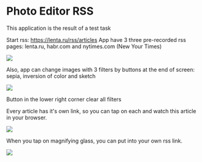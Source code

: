 # Photo Editor RSS
This application is the result of a test task

Start rss: https://lenta.ru/rss/articles
App have 3 three pre-recorded rss pages: lenta.ru, habr.com and nytimes.com (New Your Times)

![](rss_links_inside.gif)

Also, app can change images with 3 filters by buttons at the end of screen: sepia, inversion of color and sketch

![](rss_filters.gif)

Button in the lower right corner clear all filters

Every article has it's own link, so you can tap on each and watch this article in your browser.

![](rss_links_outside.gif)

When you tap on magnifying glass, you can put into your own rss link.

![](rss_user_link.gif)
